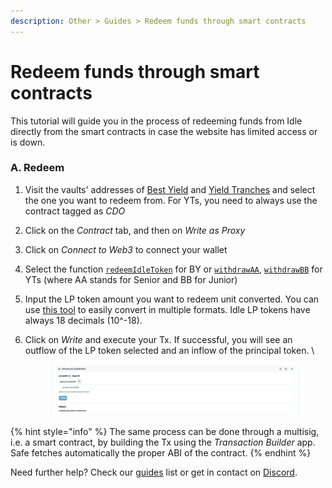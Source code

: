 ```yaml
---
description: Other > Guides > Redeem funds through smart contracts
---
```


# Redeem funds through smart contracts

This tutorial will guide you in the process of redeeming funds from Idle directly from the smart contracts in case the website has limited access or is down.&#x20;

### A. Redeem

1. Visit the vaults' addresses of [Best Yield](../../developers/best-yield/deployed-contracts.md) and [Yield Tranches](../../developers/yield-tranches/deployed-contracts/) and select the one you want to redeem from. For YTs, you need to always use the contract tagged as _CDO_
2. Click on the _Contract_ tab, and then on _Write as Proxy_
3. Click on _Connect to Web3_ to connect your wallet
4. Select the function [`redeemIdleToken`](../../developers/best-yield/methods/redeemidletoken-1.md) for BY or [`withdrawAA`](../../developers/yield-tranches/methods/withdrawaa.md), [`withdrawBB`](../../developers/yield-tranches/methods/withdrawbb.md) for YTs (where AA stands for Senior and BB for Junior)
5. Input the LP token amount you want to redeem unit converted. You can use [this tool](https://etherscan.io/unitconverter) to easily convert in multiple formats. Idle LP tokens have always 18 decimals (10^-18).&#x20;
6.  Click on _Write_ and execute your Tx. If successful, you will see an outflow of the LP token selected and an inflow of the principal token. \


    <figure><img src="../../.gitbook/assets/image (102).png" alt=""><figcaption></figcaption></figure>

{% hint style="info" %}
The same process can be done through a multisig, i.e. a smart contract, by building the Tx using the _Transaction Builder_ app. Safe fetches automatically the proper ABI of the contract.
{% endhint %}

Need further help? Check our [guides](./) list or get in contact on [Discord](https://discord.com/invite/mpySAJp).
